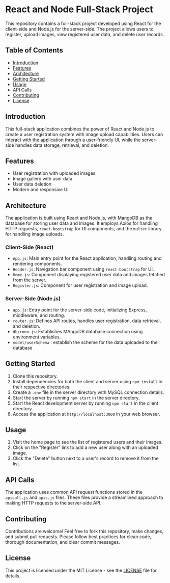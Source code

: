 # React and Node Full-Stack Project

This repository contains a full-stack project developed using React for the client-side and Node.js for the server-side. The project allows users to register, upload images, view registered user data, and delete user records.

## Table of Contents
- [Introduction](#introduction)
- [Features](#features)
- [Architecture](#architecture)
- [Getting Started](#getting-started)
- [Usage](#usage)
- [API Calls](#api-calls)
- [Contributing](#contributing)
- [License](#license)

## Introduction
This full-stack application combines the power of React and Node.js to create a user registration system with image upload capabilities. Users can interact with the application through a user-friendly UI, while the server-side handles data storage, retrieval, and deletion.

## Features
- User registration with uploaded images
- Image gallery with user data
- User data deletion
- Modern and responsive UI

## Architecture
The application is built using React and Node.js, with MangoDB as the database for storing user data and images. It employs Axios for handling HTTP requests, `react-bootstrap` for UI components, and the `multer` library for handling image uploads.

### Client-Side (React)
- `App.js`: Main entry point for the React application, handling routing and rendering components.
- `Header.js`: Navigation bar component using `react-bootstrap` for UI.
- `Home.js`: Component displaying registered user data and images fetched from the server.
- `Register.js`: Component for user registration and image upload.

### Server-Side (Node.js)
- `app.js`: Entry point for the server-side code, initializing Express, middleware, and routing.
- `router.js`: Defines API routes, handles user registration, data retrieval, and deletion.
- `db/conn.js`: Establishes MAngoDB database connection using environment variables.
- `model/userSchema` : establish the scheme for the data uploaded to the database

## Getting Started
1. Clone this repository.
2. Install dependencies for both the client and server using `npm install` in their respective directories.
3. Create a `.env` file in the server directory with MySQL connection details.
4. Start the server by running `npm start` in the server directory.
5. Start the React development server by running `npm start` in the client directory.
6. Access the application at `http://localhost:3000` in your web browser.

## Usage
1. Visit the home page to see the list of registered users and their images.
2. Click on the "Register" link to add a new user along with an uploaded image.
3. Click the "Delete" button next to a user's record to remove it from the list.

## API Calls
The application uses common API request functions stored in the `apicall.js` and `apis.js` files. These files provide a streamlined approach to making HTTP requests to the server-side API.

## Contributing
Contributions are welcome! Feel free to fork this repository, make changes, and submit pull requests. Please follow best practices for clean code, thorough documentation, and clear commit messages.

## License
This project is licensed under the MIT License - see the [LICENSE](LICENSE) file for details.
